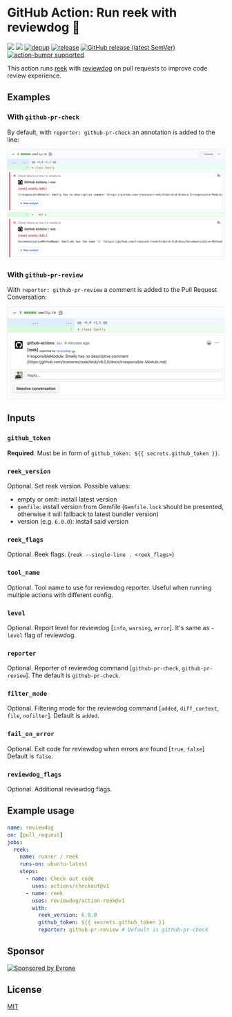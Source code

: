 # GitHub Action: Run reek with reviewdog 🐶

[![](https://github.com/reviewdog/action-reek/workflows/CI/badge.svg)](https://github.com/reviewdog/action-reek/actions?query=workflow%3ACI)
[![](https://img.shields.io/github/license/reviewdog/action-reek)](./LICENSE)
[![depup](https://github.com/reviewdog/action-reek/workflows/depup/badge.svg)](https://github.com/reviewdog/action-reek/actions?query=workflow%3Adepup)
[![release](https://github.com/reviewdog/action-reek/workflows/release/badge.svg)](https://github.com/reviewdog/action-reek/actions?query=workflow%3Arelease)
[![GitHub release (latest SemVer)](https://img.shields.io/github/v/release/reviewdog/action-reek?logo=github&sort=semver)](https://github.com/reviewdog/action-reek/releases)
[![action-bumpr supported](https://img.shields.io/badge/bumpr-supported-ff69b4?logo=github&link=https://github.com/haya14busa/action-bumpr)](https://github.com/haya14busa/action-bumpr)

This action runs [reek](https://github.com/troessner/reek) with
[reviewdog](https://github.com/reviewdog/reviewdog) on pull requests to improve
code review experience.

## Examples

### With `github-pr-check`

By default, with `reporter: github-pr-check` an annotation is added to the line:

![Example comment made by the action, with github-pr-check](examples/example-github-pr-check.png)

### With `github-pr-review`

With `reporter: github-pr-review` a comment is added to the Pull Request Conversation:

![Example comment made by the action, with github-pr-review](examples/example-github-pr-review.png)

## Inputs

### `github_token`

**Required**. Must be in form of `github_token: ${{ secrets.github_token }}`.

### `reek_version`

Optional. Set reek version. Possible values:
* empty or omit: install latest version
* `gemfile`: install version from Gemfile (`Gemfile.lock` should be presented, otherwise it will fallback to latest bundler version)
* version (e.g. `6.0.0`): install said version

### `reek_flags`

Optional. Reek flags. (`reek --single-line . <reek_flags>`)

### `tool_name`

Optional. Tool name to use for reviewdog reporter. Useful when running multiple
actions with different config.

### `level`

Optional. Report level for reviewdog [`info`, `warning`, `error`].
It's same as `-level` flag of reviewdog.

### `reporter`

Optional. Reporter of reviewdog command [`github-pr-check`, `github-pr-review`].
The default is `github-pr-check`.

### `filter_mode`

Optional. Filtering mode for the reviewdog command [`added`, `diff_context`, `file`, `nofilter`].
Default is `added`.

### `fail_on_error`

Optional.  Exit code for reviewdog when errors are found [`true`, `false`]
Default is `false`.

### `reviewdog_flags`

Optional. Additional reviewdog flags.

## Example usage

```yml
name: reviewdog
on: [pull_request]
jobs:
  reek:
    name: runner / reek
    runs-on: ubuntu-latest
    steps:
      - name: Check out code
        uses: actions/checkout@v1
      - name: reek
        uses: reviewdog/action-reek@v1
        with:
          reek_version: 6.0.0
          github_token: ${{ secrets.github_token }}
          reporter: github-pr-review # Default is github-pr-check
```

## Sponsor

<p>
  <a href="https://evrone.com/?utm_source=action-reek">
    <img src="https://www.mgrachev.com/assets/static/evrone-sponsored-300.png" 
      alt="Sponsored by Evrone" width="210">
  </a>
</p>

## License

[MIT](https://choosealicense.com/licenses/mit)
